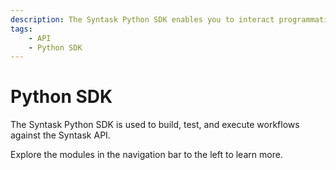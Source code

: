 ```yaml
---
description: The Syntask Python SDK enables you to interact programmatically with Syntask's API
tags:
    - API
    - Python SDK
---
```


# Python SDK

The Syntask Python SDK is used to build, test, and execute workflows against the Syntask API.

Explore the modules in the navigation bar to the left to learn more.
